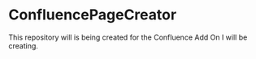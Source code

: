 # ConfluencePageCreator
This repository will is being created for the Confluence Add On I will be creating.
